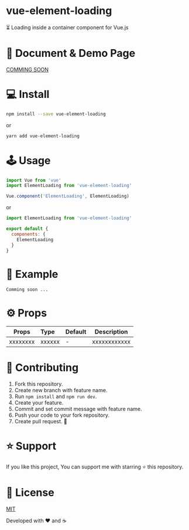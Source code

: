 # vue-element-loading

⏳ Loading inside a container component for Vue.js

# 👀 Document & Demo Page

[COMMING SOON](...)

# 💻 Install

```sh
npm install --save vue-element-loading
```
or
```sh
yarn add vue-element-loading
```

# 🕹 Usage
```javascript
import Vue from 'vue'
import ElementLoading from 'vue-element-loading'

Vue.component('ElementLoading', ElementLoading)
```
or
```javascript
import ElementLoading from 'vue-element-loading'

export default {
  components: {
    ElementLoading
  }
}
```

# 🔎 Example

```html
Comming soon ...
```

# ⚙️ Props
| Props       | Type          | Default  | Description  |
| ----------- |:--------------| ---------|--------------|
| xxxxxxxx    | xxxxxx        | -        | xxxxxxxxxxxx |

# 🤝 Contributing
1. Fork this repository.
2. Create new branch with feature name.
3. Run `npm install` and `npm run dev`.
4. Create your feature.
5. Commit and set commit message with feature name.
6. Push your code to your fork repository.
7. Create pull request. 🙂

# ⭐️ Support

If you like this project, You can support me with starring ⭐ this repository.

# 📄 License

[MIT](LICENSE)

Developed with ❤️ and ☕️ 
